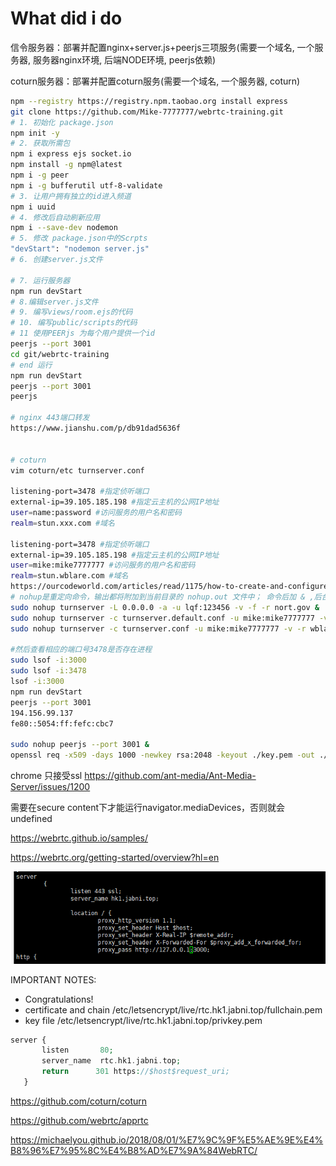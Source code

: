 # What did i do

信令服务器：部署并配置nginx+server.js+peerjs三项服务(需要一个域名, 一个服务器, 服务器nginx环境, 后端NODE环境, peerjs依赖)

coturn服务器：部署并配置coturn服务(需要一个域名, 一个服务器, coturn)





``` bash
npm --registry https://registry.npm.taobao.org install express
git clone https://github.com/Mike-7777777/webrtc-training.git
# 1. 初始化 package.json
npm init -y
# 2. 获取所需包
npm i express ejs socket.io
npm install -g npm@latest
npm i -g peer
npm i -g bufferutil utf-8-validate
# 3. 让用户拥有独立的id进入频道
npm i uuid 
# 4. 修改后自动刷新应用
npm i --save-dev nodemon
# 5. 修改 package.json中的Scrpts
"devStart": "nodemon server.js"
# 6. 创建server.js文件

# 7. 运行服务器
npm run devStart
# 8.编辑server.js文件
# 9. 编写views/room.ejs的代码
# 10. 编写public/scripts的代码
# 11 使用PEERjs 为每个用户提供一个id
peerjs --port 3001
cd git/webrtc-training
# end 运行
npm run devStart
peerjs --port 3001
peerjs 

# nginx 443端口转发
https://www.jianshu.com/p/db91dad5636f


# coturn
vim coturn/etc turnserver.conf

listening-port=3478 #指定侦听端口
external-ip=39.105.185.198 #指定云主机的公网IP地址
user=name:password #访问服务的用户名和密码
realm=stun.xxx.com #域名

listening-port=3478 #指定侦听端口
external-ip=39.105.185.198 #指定云主机的公网IP地址
user=mike:mike7777777 #访问服务的用户名和密码
realm=stun.wblare.com #域名
https://ourcodeworld.com/articles/read/1175/how-to-create-and-configure-your-own-stun-turn-server-with-coturn-in-ubuntu-18-04
# nohup是重定向命令，输出都将附加到当前目录的 nohup.out 文件中； 命令后加 & ,后台执行起来后按 ctr+c,不会停止
sudo nohup turnserver -L 0.0.0.0 -a -u lqf:123456 -v -f -r nort.gov &
sudo nohup turnserver -c turnserver.default.conf -u mike:mike7777777 -v -r wblare.com &
sudo nohup turnserver -c turnserver.conf -u mike:mike7777777 -v -r wblare.com &

#然后查看相应的端口号3478是否存在进程
sudo lsof -i:3000
sudo lsof -i:3478
lsof -i:3000
npm run devStart
peerjs --port 3001
194.156.99.137
fe80::5054:ff:fefc:cbc7

sudo nohup peerjs --port 3001 &
openssl req -x509 -days 1000 -newkey rsa:2048 -keyout ./key.pem -out ./cert.pem -nodes
```

chrome 只接受ssl https://github.com/ant-media/Ant-Media-Server/issues/1200

需要在secure content下才能运行navigator.mediaDevices，否则就会undefined

https://webrtc.github.io/samples/

https://webrtc.org/getting-started/overview?hl=en



![image-20210401224154688](img\image-20210401224154688.png)

IMPORTANT NOTES:
 - Congratulations! 
 - certificate and chain
   /etc/letsencrypt/live/rtc.hk1.jabni.top/fullchain.pem
 - key file
   /etc/letsencrypt/live/rtc.hk1.jabni.top/privkey.pem

```php
server {
       listen       80; 
       server_name  rtc.hk1.jabni.top;
       return      301 https://$host$request_uri;
   }
```

https://github.com/coturn/coturn

https://github.com/webrtc/apprtc

https://michaelyou.github.io/2018/08/01/%E7%9C%9F%E5%AE%9E%E4%B8%96%E7%95%8C%E4%B8%AD%E7%9A%84WebRTC/

